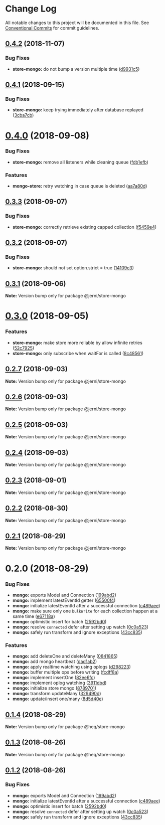 # Change Log

All notable changes to this project will be documented in this file.
See [Conventional Commits](https://conventionalcommits.org) for commit guidelines.

<a name="0.4.2"></a>
## [0.4.2](https://github.com/tungv/jerni/compare/@jerni/store-mongo@0.4.1...@jerni/store-mongo@0.4.2) (2018-11-07)


### Bug Fixes

* **store-mongo:** do not bump a version multiple time ([d9931c5](https://github.com/tungv/jerni/commit/d9931c5))




<a name="0.4.1"></a>
## [0.4.1](https://github.com/tungv/jerni/compare/@jerni/store-mongo@0.4.0...@jerni/store-mongo@0.4.1) (2018-09-15)


### Bug Fixes

* **store-mongo:** keep trying immediately after database replayed ([3cba7cb](https://github.com/tungv/jerni/commit/3cba7cb))




<a name="0.4.0"></a>
# [0.4.0](https://github.com/tungv/jerni/compare/@jerni/store-mongo@0.3.3...@jerni/store-mongo@0.4.0) (2018-09-08)


### Bug Fixes

* **store-mongo:** remove all listeners while cleaning queue ([fdb1efb](https://github.com/tungv/jerni/commit/fdb1efb))


### Features

* **mongo-store:** retry watching in case queue is deleted ([aa7a80d](https://github.com/tungv/jerni/commit/aa7a80d))




<a name="0.3.3"></a>
## [0.3.3](https://github.com/tungv/jerni/compare/@jerni/store-mongo@0.3.2...@jerni/store-mongo@0.3.3) (2018-09-07)


### Bug Fixes

* **store-mongo:** correctly retrieve existing capped collection ([f5459e4](https://github.com/tungv/jerni/commit/f5459e4))




<a name="0.3.2"></a>
## [0.3.2](https://github.com/tungv/jerni/compare/@jerni/store-mongo@0.3.1...@jerni/store-mongo@0.3.2) (2018-09-07)


### Bug Fixes

* **store-mongo:** should not set option.strict = true ([14109c3](https://github.com/tungv/jerni/commit/14109c3))




<a name="0.3.1"></a>
## [0.3.1](https://github.com/tungv/jerni/compare/@jerni/store-mongo@0.3.0...@jerni/store-mongo@0.3.1) (2018-09-06)




**Note:** Version bump only for package @jerni/store-mongo

<a name="0.3.0"></a>
# [0.3.0](https://github.com/tungv/jerni/compare/@jerni/store-mongo@0.2.7...@jerni/store-mongo@0.3.0) (2018-09-05)


### Features

* **store-mongo:** make store more reliable by allow infinite retries ([52c7925](https://github.com/tungv/jerni/commit/52c7925))
* **store-mongo:** only subscribe when waitFor is called ([8c48561](https://github.com/tungv/jerni/commit/8c48561))




<a name="0.2.7"></a>
## [0.2.7](https://github.com/tungv/jerni/compare/@jerni/store-mongo@0.2.6...@jerni/store-mongo@0.2.7) (2018-09-03)




**Note:** Version bump only for package @jerni/store-mongo

<a name="0.2.6"></a>
## [0.2.6](https://github.com/tungv/jerni/compare/@jerni/store-mongo@0.2.5...@jerni/store-mongo@0.2.6) (2018-09-03)




**Note:** Version bump only for package @jerni/store-mongo

<a name="0.2.5"></a>
## [0.2.5](https://github.com/tungv/jerni/compare/@jerni/store-mongo@0.2.4...@jerni/store-mongo@0.2.5) (2018-09-03)




**Note:** Version bump only for package @jerni/store-mongo

<a name="0.2.4"></a>
## [0.2.4](https://github.com/tungv/jerni/compare/@jerni/store-mongo@0.2.3...@jerni/store-mongo@0.2.4) (2018-09-03)




**Note:** Version bump only for package @jerni/store-mongo

<a name="0.2.3"></a>
## [0.2.3](https://github.com/tungv/jerni/compare/@jerni/store-mongo@0.2.2...@jerni/store-mongo@0.2.3) (2018-09-01)




**Note:** Version bump only for package @jerni/store-mongo

<a name="0.2.2"></a>
## [0.2.2](https://github.com/tungv/jerni/compare/@jerni/store-mongo@0.2.1...@jerni/store-mongo@0.2.2) (2018-08-30)




**Note:** Version bump only for package @jerni/store-mongo

<a name="0.2.1"></a>
## [0.2.1](https://github.com/tungv/jerni/compare/@jerni/store-mongo@0.2.0...@jerni/store-mongo@0.2.1) (2018-08-29)




**Note:** Version bump only for package @jerni/store-mongo

<a name="0.2.0"></a>
# 0.2.0 (2018-08-29)


### Bug Fixes

* **mongo:** exports Model and Connection ([199abd2](https://github.com/tungv/jerni/commit/199abd2))
* **mongo:** implement latestEventId getter ([65500f4](https://github.com/tungv/jerni/commit/65500f4))
* **mongo:** initialize latestEventId after a successful connection ([c489aee](https://github.com/tungv/jerni/commit/c489aee))
* **mongo:** make sure only one `bulkWrite` for each collection happen at a same time ([e67118a](https://github.com/tungv/jerni/commit/e67118a))
* **mongo:** optimistic insert for batch ([2592bd0](https://github.com/tungv/jerni/commit/2592bd0))
* **mongo:** resolve `connected` defer after setting up watch ([0c0a523](https://github.com/tungv/jerni/commit/0c0a523))
* **mongo:** safely run transform and ignore exceptions ([43cc835](https://github.com/tungv/jerni/commit/43cc835))


### Features

* **mongo:** add deleteOne and deleteMany ([0841865](https://github.com/tungv/jerni/commit/0841865))
* **mongo:** add mongo heartbeat ([dad1ab2](https://github.com/tungv/jerni/commit/dad1ab2))
* **mongo:** apply realtime watching using oplogs ([d298223](https://github.com/tungv/jerni/commit/d298223))
* **mongo:** buffer multiple ops before writing ([fcdff8a](https://github.com/tungv/jerni/commit/fcdff8a))
* **mongo:** implement insertOne ([82ee6fc](https://github.com/tungv/jerni/commit/82ee6fc))
* **mongo:** implement oplog watching ([3911dbd](https://github.com/tungv/jerni/commit/3911dbd))
* **mongo:** initialize store mongo ([8789701](https://github.com/tungv/jerni/commit/8789701))
* **mongo:** transform updateMany ([329490d](https://github.com/tungv/jerni/commit/329490d))
* **mongo:** update/insert one/many ([8d5d40e](https://github.com/tungv/jerni/commit/8d5d40e))




<a name="0.1.4"></a>
## [0.1.4](https://github.com/tungv/heq/compare/@heq/store-mongo@0.1.3...@heq/store-mongo@0.1.4) (2018-08-29)




**Note:** Version bump only for package @heq/store-mongo

<a name="0.1.3"></a>
## [0.1.3](https://github.com/tungv/heq/compare/@heq/store-mongo@0.1.2...@heq/store-mongo@0.1.3) (2018-08-26)




**Note:** Version bump only for package @heq/store-mongo

<a name="0.1.2"></a>
## [0.1.2](https://github.com/tungv/heq/compare/@heq/store-mongo@0.1.1...@heq/store-mongo@0.1.2) (2018-08-26)


### Bug Fixes

* **mongo:** exports Model and Connection ([199abd2](https://github.com/tungv/heq/commit/199abd2))
* **mongo:** initialize latestEventId after a successful connection ([c489aee](https://github.com/tungv/heq/commit/c489aee))
* **mongo:** optimistic insert for batch ([2592bd0](https://github.com/tungv/heq/commit/2592bd0))
* **mongo:** resolve `connected` defer after setting up watch ([0c0a523](https://github.com/tungv/heq/commit/0c0a523))
* **mongo:** safely run transform and ignore exceptions ([43cc835](https://github.com/tungv/heq/commit/43cc835))
